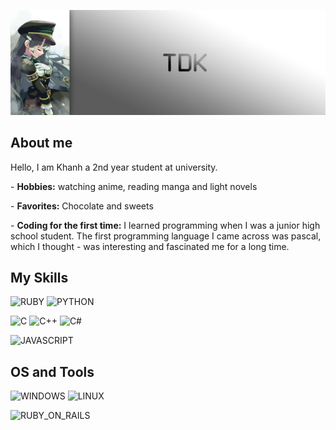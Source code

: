 ![TDK_SUZUSHIRO_C1267](https://github.com/duykhanhrk/duykhanhrk/blob/re-br/Assets/bn_00.png)

## About me
<p>Hello, I am Khanh a 2nd year student at university.</p>
<p>- <b>Hobbies:</b> watching anime, reading manga and light novels</p>
<p>- <b>Favorites:</b> Chocolate and sweets</p>
<p>- <b>Coding for the first time:</b> I learned programming when I was a junior high school student. The first programming language I came across was pascal, which I thought - was interesting and fascinated me for a long time.</p>

## My Skills
![RUBY](https://img.shields.io/badge/ruby-red?labelColor=red&logo=Ruby&style=for-the-badge&logoColor=white)
![PYTHON](https://img.shields.io/badge/python-blue?labelColor=blue&logo=Python&style=for-the-badge&logoColor=white)

![C](https://img.shields.io/badge/c-blue?labelColor=blue&logo=C&style=for-the-badge&logoColor=white)
![C++](https://img.shields.io/badge/c%2B%2B-green?labelColor=greenF&logo=C%2B%2B&style=for-the-badge&logoColor=white)
![C#](https://img.shields.io/badge/c%20sharp-blue?labelColor=blue&logo=C-Sharp&style=for-the-badge&logoColor=white)

![JAVASCRIPT](https://img.shields.io/badge/javascript-yellow?labelColor=yellow&logo=javascript&style=for-the-badge&logoColor=white)

## OS and Tools
![WINDOWS](https://img.shields.io/badge/windows-blue?labelColor=blue&logo=windows&style=for-the-badge&logoColor=white)
![LINUX](https://img.shields.io/badge/linux-orange?labelColor=orange&logo=linux&style=for-the-badge&logoColor=white)

![RUBY_ON_RAILS](https://img.shields.io/badge/ruby%20on%20rails-red?labelColor=red&logo=ruby-on-rails&style=for-the-badge&logoColor=white)
